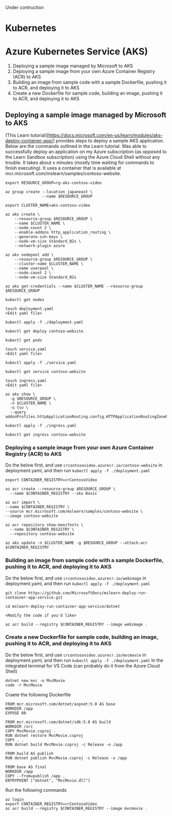 Under contruction

# Kubernetes

# Azure Kubernetes Service (AKS)
1. Deploying a sample image managed by Microsoft to AKS
2. Deploying a sample image from your own Azure Container Registry (ACR) to AKS
3. Building an image from sample code with a sample Dockerfile, pushing it to ACR, and deploying it to AKS
4. Create a new Dockerfile for sample code, building an image, pushing it to ACR, and deploying it to AKS
## Deploying a sample image managed by Microsoft to AKS 
(This Learn tutorial)[https://docs.microsoft.com/en-us/learn/modules/aks-deploy-container-app/] provides steps to deploy a sample AKS application. Below are the commands outlined in the Learn tutorial. Was able to successfully deploy an application on my Azure subscription (as opposed to the Learn Sandbox subscription) using the Azure Cloud Shell without any trouble. It takes about x minutes (mostly time waiting for commands to finish executing). It uses a container that is available at mcr.microsoft.com/mslearn/samples/contoso-website.

```
export RESOURCE_GROUP=rg-aks-contoso-video

az group create --location japaneast \
                --name $RESOURCE_GROUP

export CLUSTER_NAME=aks-contoso-video

az aks create \
    --resource-group $RESOURCE_GROUP \
    --name $CLUSTER_NAME \
    --node-count 2 \
    --enable-addons http_application_routing \
    --generate-ssh-keys \
    --node-vm-size Standard_B2s \
    --network-plugin azure

az aks nodepool add \
    --resource-group $RESOURCE_GROUP \
    --cluster-name $CLUSTER_NAME \
    --name userpool \
    --node-count 2 \
    --node-vm-size Standard_B2s

az aks get-credentials --name $CLUSTER_NAME --resource-group $RESOURCE_GROUP

kubectl get nodes

touch deployment.yaml
<Edit yaml file>

kubectl apply -f ./deployment.yaml

kubectl get deploy contoso-website

kubectl get pods

touch service.yaml
<Edit yaml file>

kubectl apply -f ./service.yaml

kubectl get service contoso-website

touch ingress.yaml
<Edit yaml file>

az aks show \
  -g $RESOURCE_GROUP \
  -n $CLUSTER_NAME \
  -o tsv \
  --query addonProfiles.httpApplicationRouting.config.HTTPApplicationRoutingZoneName

kubectl apply -f ./ingress.yaml

kubectl get ingress contoso-website

```

### Deploying a sample image from your own Azure Container Registry (ACR) to AKS
Do the below first, and use `crcontosovideo.azurecr.io/contoso-website` in deployment.yaml, and then run `kubectl apply -f ./deployment.yaml`
```
export CONTAINER_REGISTRY=crContosoVideo

az acr create --resource-group $RESOURCE_GROUP \
  --name $CONTAINER_REGISTRY --sku Basic

az acr import \
--name $CONTAINER_REGISTRY \
--source mcr.microsoft.com/mslearn/samples/contoso-website \
--image contoso-website

az acr repository show-manifests \
  --name $CONTAINER_REGISTRY \
  --repository contoso-website

az aks update -n $CLUSTER_NAME -g $RESOURCE_GROUP --attach-acr $CONTAINER_REGISTRY

  ```

### Building an image from sample code with a sample Dockerfile, pushing it to ACR, and deploying it to AKS
Do the below first, and use `crcontosovideo.azurecr.io/webimage` in deployment.yaml, and then run `kubectl apply -f ./deployment.yaml`
```
git clone https://github.com/MicrosoftDocs/mslearn-deploy-run-container-app-service.git

cd mslearn-deploy-run-container-app-service/dotnet

<Modify the code if you'd like>

az acr build --registry $CONTAINER_REGISTRY --image webimage .
```

### Create a new Dockerfile for sample code, building an image, pushing it to ACR, and deploying it to AKS
Do the below first, and use `crcontosovideo.azurecr.io/mvcmovie` in deployment.yaml, and then run `kubectl apply -f ./deployment.yaml`
In the integrated terminal for VS Code (can probably do it from the Azure Cloud Shell)
```
dotnet new mvc -o MvcMovie
code -r MvcMovie
```
Craete the following Dockerfile
```
FROM mcr.microsoft.com/dotnet/aspnet:5.0 AS base
WORKDIR /app
EXPOSE 80

FROM mcr.microsoft.com/dotnet/sdk:5.0 AS build
WORKDIR /src
COPY MvcMovie.csproj .
RUN dotnet restore MvcMovie.csproj
COPY . .
RUN dotnet build MvcMovie.csproj -c Release -o /app

FROM build AS publish
RUN dotnet publish MvcMovie.csproj -c Release -o /app

FROM base AS final
WORKDIR /app
COPY --from=publish /app .
ENTRYPOINT ["dotnet", "MvcMovie.dll"]
```
Run the following commands
```
az login
export CONTAINER_REGISTRY=crContosoVideo
az acr build --registry $CONTAINER_REGISTRY --image mvcmovie .
```
